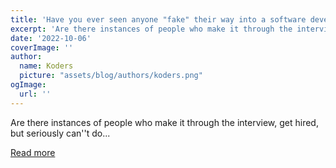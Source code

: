 ```yaml
---
title: 'Have you ever seen anyone "fake" their way into a software development position?'
excerpt: 'Are there instances of people who make it through the interview, get hired, but seriously can''t do...'
date: '2022-10-06'
coverImage: ''
author:
  name: Koders
  picture: "assets/blog/authors/koders.png"
ogImage:
  url: ''
---
```


Are there instances of people who make it through the interview, get hired, but seriously can''t do...

[Read more](https://dev.to/sherrydays/have-you-ever-seen-anyone-fake-their-way-into-a-software-development-position-3gd0)
